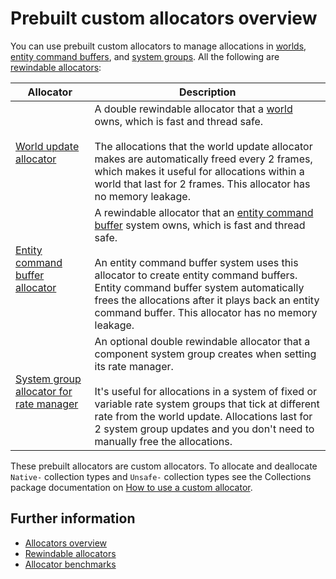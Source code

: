 # Prebuilt custom allocators overview

You can use prebuilt custom allocators to manage allocations in [worlds](concepts-worlds.md), [entity command buffers](systems-entity-command-buffers.md), and [system groups](systems-write-groups.md). All the following are [rewindable allocators](https://docs.unity3d.com/Packages/com.unity.collections@latest/index.html?subfolder=/manual/allocator-rewindable.html):

|**Allocator**|**Description**|
|---|---|
|[World update allocator](allocators-world-update.md)| A double rewindable allocator that a [world](concepts-worlds.md) owns, which is fast and thread safe.<br/><br/> The allocations that the world update allocator makes are automatically freed every 2 frames, which makes it useful for allocations within a world that last for 2 frames. This allocator has no memory leakage.|
|[Entity command buffer allocator](allocators-entity-command-buffer.md)| A rewindable allocator that an [entity command buffer](systems-entity-command-buffers.md) system owns, which is fast and thread safe.<br/><br/> An entity command buffer system uses this allocator to create entity command buffers. Entity command buffer system automatically frees the allocations after it plays back an entity command buffer. This allocator has no memory leakage.|
|[System group allocator for rate manager](allocators-system-group.md)| An optional double rewindable allocator that a component system group creates when setting its rate manager.<br/><br/> It's useful for allocations in a system of fixed or variable rate system groups that tick at different rate from the world update. Allocations last for 2 system group updates and you don't need to manually free the allocations.|

These prebuilt allocators are custom allocators. To allocate and deallocate `Native-` collection types and `Unsafe-` collection types see the Collections package documentation on [How to use a custom allocator](https://docs.unity3d.com/Packages/com.unity.collections@latest/index.html?subfolder=/manual/allocator-custom-use.html).

## Further information

* [Allocators overview](allocators-overview.md)
* [Rewindable allocators](https://docs.unity3d.com/Packages/com.unity.collections@latest/index.html?subfolder=/manual/allocator-rewindable.html)
* [Allocator benchmarks](https://docs.unity3d.com/Packages/com.unity.collections@latest/index.html?subfolder=/manual/allocator-benchmarks.html)

